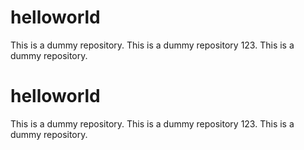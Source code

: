 # helloworld
This is a dummy repository.
This is a dummy repository 123.
This is a dummy repository.

# helloworld
This is a dummy repository.
This is a dummy repository 123.
This is a dummy repository.
